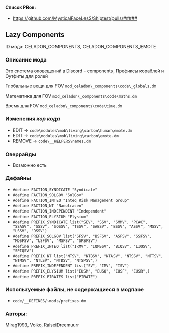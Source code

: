 

#### Список PRов:

- https://github.com/MysticalFaceLesS/Shiptest/pulls/#####
<!--
  Ссылки на PRы, связанные с модом:
  - Создание
  - Большие изменения
-->

<!-- Название мода. Не важно на русском или на английском. -->
## Lazy Components

ID мода: CELADON_COMPONENTS, CELADON_COMPONENTS_EMOTE
<!--
  Название модпака прописными буквами, СОЕДИНЁННЫМИ_ПОДЧЁРКИВАНИЕМ,
  которое ты будешь использовать для обозначения файлов.
-->

### Описание мода

Это система оповещений в Discord - components, Префиксы кораблей и Оутфиты для ролей
<!--
  Что он делает, что добавляет: что, куда, зачем и почему - всё здесь.
  А также любая полезная информация.
-->

Глобальные вещи для FOV
`mod_celadon\_components\code\_globals.dm`

Математика для FOV
`mod_celadon\_components\code\maths.dm`

Время для FOV
`mod_celadon\_components\code\time.dm`


### Изменения *кор кода*

- EDIT -> `code\modules\mob\living\carbon\human\emote.dm`
- EDIT -> `code\modules\mob\living\carbon\emote.dm`
- REMOVE -> `code\__HELPERS\names.dm`
<!--
  Если вы редактировали какие-либо процедуры или переменные в кор коде,
  они должны быть указаны здесь.
  Нужно указать и файл, и процедуры/переменные.

  Изменений нет - напиши "Отсутствуют"
-->

### Оверрайды

- Возможно есть
<!--
  Если ты добавлял новый модульный оверрайд, его нужно указать здесь.
  Здесь указываются оверрайды в твоём моде и папке `_master_files`

  Изменений нет - напиши "Отсутствуют"
-->

### Дефайны

- `#define FACTION_SYNDICATE "Syndicate"`
- `#define FACTION_SOLGOV "SolGov"`
- `#define FACTION_INTEQ "Inteq Risk Management Group"`
- `#define FACTION_NT "Nanotrasen"`
- `#define FACTION_INDEPENDENT "Independent"`
- `#define FACTION_ELYSIUM "Elysium"`
- `#define PREFIX_SYNDICATE list("SEV", "SSV", "SMMV", "PCAC", "SSASV", "SSSV", "SOSSV", "TSSV", "SABSV", "BSSV", "ASSV", "MSSV", "LSSV", "DSSV")`
- `#define PREFIX_SOLGOV list("SFSV", "BSFSV", "ASFSV", "SSFSV", "MDSFSV", "LSFSV", "MSFSV", "SPSFSV")`
- `#define PREFIX_INTEQ list("IRMV", "IQMSSV", "BIQSV", "LIQSV", "SPIQSV")`
- `#define PREFIX_NT list("NTSV", "NTBSV", "NTASV", "NTSSV", "NTTSV", "NTMSV", "NTLSV", "NTDSV", "NTSPSV",)`
- `#define PREFIX_INDEPENDENT list("SV", "IMV", "ISV")`
- `#define PREFIX_ELYSIUM list("EUSM", "EUSQ", "EUSF", "EUSR",)`
- `#define PREFIX_PIRATES list("PIRATE")`
<!--
  Если требовалось добавить какие-либо дефайны, укажи файлы,
  в которые ты их добавил, а также перечисли имена.
  И то же самое, если ты используешь дефайны, определённые другим модом.

  Не используешь - напиши "Отсутствуют"
-->

### Используемые файлы, не содержащиеся в модпаке

- `code/__DEFINES/~mods/prefixes.dm`
<!--
  Будь то немодульный файл или модульный файл, который не содержится в папке,
  принадлежащей этому конкретному моду, он должен быть упомянут здесь.
  Хорошими примерами являются иконки или звуки, которые используются одновременно
  несколькими модулями, или что-либо подобное.
-->

### Авторы:

Mirag1993, Voiko, RalseiDreemuurr
<!--
  Здесь находится твой никнейм
  Если работал совместно - никнеймы тех, кто помогал.
  В случае порта чего-либо должна быть ссылка на источник.
-->
